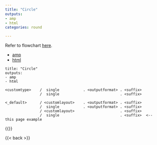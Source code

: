 ```yaml
---
title: "Circle"
outputs: 
- amp
- html
categories: round

---
```


Refer to flowchart [here](/square/).

- [amp](/amp/circle/)
- [html](/circle/)

```
title: "Circle"
outputs: 
- amp
- html
```

```
<customtype>    /  single           . <outputformat> . <suffix>
                /  single                            . <suffix>
                  
<_default>      / <customlayout>    . <outputformat> . <suffix>
                /  single           . <outputformat> . <suffix>
                / <customlayout>                     . <suffix>
                /  single                            . <suffix>  <-- this page example

```


{{<pageresources>}}


{{< back >}}